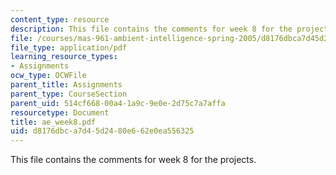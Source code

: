 ```yaml
---
content_type: resource
description: This file contains the comments for week 8 for the projects.
file: /courses/mas-961-ambient-intelligence-spring-2005/d8176dbca7d45d2480e662e0ea556325_ae_week8.pdf
file_type: application/pdf
learning_resource_types:
- Assignments
ocw_type: OCWFile
parent_title: Assignments
parent_type: CourseSection
parent_uid: 514cf668-00a4-1a9c-9e0e-2d75c7a7affa
resourcetype: Document
title: ae_week8.pdf
uid: d8176dbc-a7d4-5d24-80e6-62e0ea556325
---
```

This file contains the comments for week 8 for the projects.


